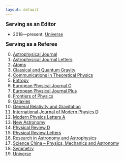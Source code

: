 ```yaml
---
layout: default
---
```


<big><b>Serving as an Editor</b></big>

- 2018—present, [Universe](http://www.mdpi.com/journal/universe)

<big><b>Serving as a Referee</b></big>

0. [Astrophysical Journal](http://iopscience.iop.org/journal/0004-637X) 
0. [Astrophysical Journal Letters](http://iopscience.iop.org/journal/2041-8205) 
0. [Atoms](http://www.mdpi.com/journal/atoms)
0. [Classical and Quantum Gravity](http://iopscience.iop.org/journal/0264-9381)
0. [Communications in Theoretical Physics](http://iopscience.iop.org/journal/0253-6102)
0. [Entropy](http://www.mdpi.com/journal/entropy) 
0. [European Physical Journal C](https://link.springer.com/journal/10052)
0. [European Physical Journal Plus](https://epjplus.epj.org/)
0. [Frontiers of Physics](https://link.springer.com/journal/11467)
0. [Galaxies](https://www.mdpi.com/journal/galaxies)
0. [General Relativity and Gravitation](http://www.springer.com/journal/10714)
0. [International Journal of Modern Physics D](http://www.worldscientific.com/worldscinet/ijmpd)
0. [Modern Physics Letters A](https://www.worldscientific.com/worldscinet/mpla)
0. [New Astronomy](https://www.journals.elsevier.com/new-astronomy/)
0. [Physical Review D](https://journals.aps.org/prd/)
0. [Physical Review Letters](https://journals.aps.org/prl/)
0. [Research in Astronomy and Astrophysics](http://iopscience.iop.org/journal/1674-4527)
0. [Science China – Physics, Mechanics and Astronomy](https://link.springer.com/journal/11433)
0. [Symmetry](http://www.mdpi.com/journal/symmetry) 
0. [Universe](http://www.mdpi.com/journal/universe)
